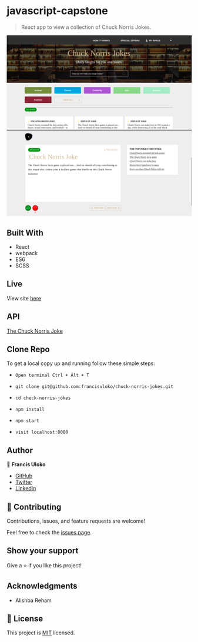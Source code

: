 # javascript-capstone

> React app to view a collection of Chuck Norris Jokes.

<img src="./src/assets/images/page1.png">
<img src="./src/assets/images/page2.png">

## Built With

- React
- webpack
- ES6
- SCSS

## Live
View site [here](https://chuck-norris-1465-jokes.netlify.app/)

## API 
[The Chuck Norris Joke](https://api.chucknorris.io)

## Clone Repo

To get a local copy up and running follow these simple steps:

   - `Open terminal Ctrl + Alt + T`

   - `git clone git@github.com:francisuloko/chuck-norris-jokes.git`

   - `cd check-norris-jokes`

   - `npm install`

   - `npm start`

   - `visit localhost:8080`
   

## Author

👤 **Francis Uloko**

- [GitHub](https://github.com/francisuloko)
- [Twitter](https://twitter.com/francisuloko)
- [LinkedIn](https://linkedin.com/in/francisuloko)


## 🤝 Contributing

Contributions, issues, and feature requests are welcome!

Feel free to check the [issues page](https://github.com/francisuloko/chuck-norris-jokes/issues).


## Show your support

Give a ⭐️ if you like this project!


## Acknowledgments

- Alishba Reham

## 📝 License

This project is [MIT](https://mit-license.org/) licensed.
